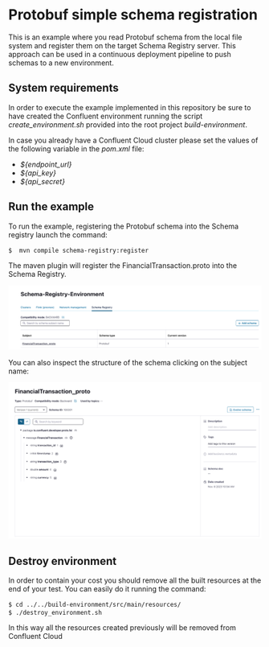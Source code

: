 # Protobuf simple schema registration
This is an example where you read Protobuf schema from the local file system and register them on the target Schema Registry server.
This approach can be used in a continuous deployment pipeline to push schemas to a new environment.

## System requirements
In order to execute the example implemented in this repository be sure to have created the Confluent environment
running the script _create_environment.sh_ provided into the root project _build-environment_.

In case you already have a Confluent Cloud cluster please set the values of the following variable in the _pom.xml_ file:

- _${endpoint_url}_
- _${api_key}_
- _${api_secret}_

## Run the example
To run the example, registering the Protobuf schema into the Schema registry launch the command:

```
$  mvn compile schema-registry:register  
```
The maven plugin will register the FinancialTransaction.proto into the Schema Registry.

![List of schemas](assets/images/protobuf-schema-registry.png)

You can also inspect the structure of the schema clicking on the subject name:

![List of schemas](assets/images/financial-transaction-protobuf.png)

## Destroy environment
In order to contain your cost you should remove all the built resources at the end of your test.
You can easily do it running the command:

```
$ cd ../../build-environment/src/main/resources/
$ ./destroy_environment.sh 
```
In this way all the resources created previously will be removed from Confluent Cloud